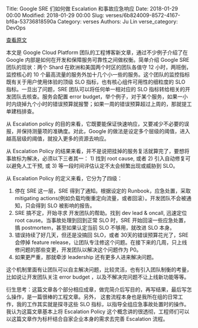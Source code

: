 Title: Google SRE 们如何做 Escalation 和事故应急响应
Date: 2018-01-29 00:00
Modified: 2018-01-29 00:00
Slug: verses/6b824009-8572-4167-bf6a-53736818590a
Category: verses
Authors: Ju Lin
verse_category: DevOps

[查看原文](https://cloudplatform.googleblog.com/2018/01/an-example-escalation-policy-CRE-life-lessons.html)

本文是 Google Cloud Platform 团队的工程博客新文章，通过不少例子介绍了在 Google 内部是如何在开发和保障服务可靠性之间做权衡。简单介绍 Google SRE 团队的现状：两个 Shard 在欧洲和美国两个时区的团队各值守 12 小时，两班倒，监控核心的 10 个最高流量的服务外加十几个小一些的服务。这个团队的监控指标既有关于用户使用体验的顶级 SLO 指标，也有核心组件可用性的细粒度的 SLO 指标。一旦出了问题，SRE 团队可以将任何单一相对应的 SLO 指标转给相关的开发团队去核查。服务会配置 error budget，举个例子，对于某个服务，如果一小时内烧掉九个小时的错误预算就报警；如果一周的错误预算超过上周的，那就提工单建档排查。

从 Escalation policy 的目的来看，它既要能保证快速响应，又要减少不必要的误报，并保持测量项的准确度。对此，Google 的做法是设定多个层级的阈值，进入越高层级的阈值，就投入更多的资源去响应。

从 Escalation Policy 的结果来看，并不是说把挂掉的服务复活就算完了，要想将事故标为解决，必须以下三者其一： 1) 找到 root cause, 或者 2) 引入自动修复可以避免人工干预, 或 3) 等一段时间评估认定不太会频繁出现或威胁到 SLO。

从 Escalation Policy 的定义来看，它分为了四级：

1. 停在 SRE 这一层，SRE 得到了通知。根据设定的 Runbook，应急处置，采取 mitigating actions(例如负载均衡重定向流量，或者回滚）。开发团队不会被通知，只会得到 SLO 被影响的报告。
2. SRE 搞不定，开始寻求 开发团队的帮助。找到 dev lead & oncall, 迅速定位 root cause。当事故处理到回到正常 SLO 时，SRE 开始回滚一些应急处置，搞 postmortem，甚至如果认定当前 SLO 不够用，就改进 SLO 本身。
3. 错误持续了好几天，但还是没搞回 SLO，或者 30天的错误预算花光了，SRE 会停掉 feature release，让团队专注修这个问题。在接下来的几周，只上线修问题的那些变更，开发团队以解决这个问题作为 P0。
4. 如果更严重，那就牵涉 leadership 还有更多人进来解决问题。

这个机制里面有让团队可以自主解决问题，比较灵活，也有引入团队制衡的考量，比如说让开发团队关注 error budget ，以及不解决完问题不让上线新功能等等。

衍生思考：这篇文章各个部分相应成章，做完简介后写目的，再写结果，最后写怎么操作，是一篇很棒的工程文章。另外， 这套流程本身也是我所在组的日常工作，我的工作其实就是探寻这些 SLO 指标，以指导全组应急事故处置时的操作。我认为这篇文章基本上将 Escalation Policy 这个概念讲的很透彻，工程师们可以以这篇文章作为标杆结合自家企业本身的需求去完善 Escalation 流程。

